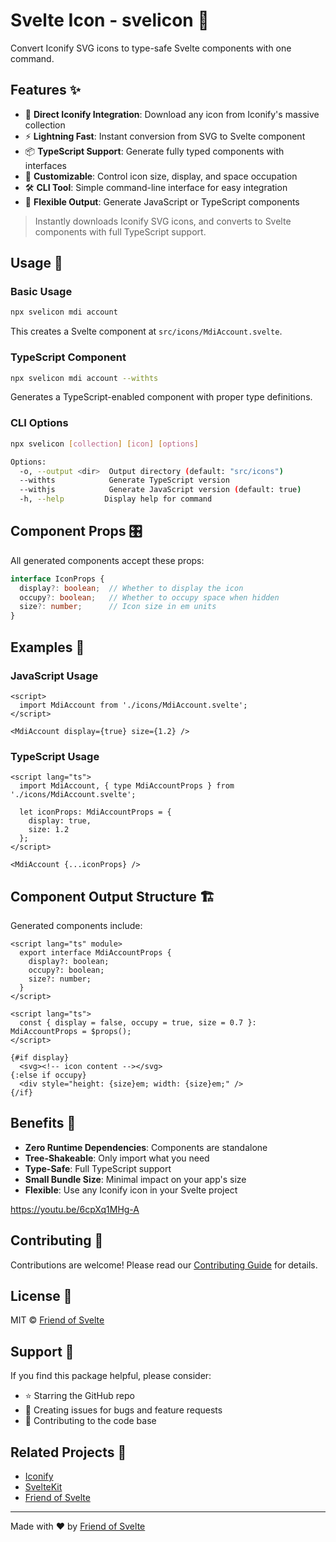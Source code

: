 # Svelte Icon - svelicon 🎨

Convert Iconify SVG icons to type-safe Svelte components with one command.

## Features ✨

- 🎯 **Direct Iconify Integration**: Download any icon from Iconify's massive collection
- ⚡ **Lightning Fast**: Instant conversion from SVG to Svelte component
- 📦 **TypeScript Support**: Generate fully typed components with interfaces
- 🎨 **Customizable**: Control icon size, display, and space occupation
- 🛠️ **CLI Tool**: Simple command-line interface for easy integration
- 🔄 **Flexible Output**: Generate JavaScript or TypeScript components

> Instantly downloads Iconify SVG icons, and converts to Svelte components with full TypeScript support.

## Usage 🚀

### Basic Usage

```bash
npx svelicon mdi account
```

This creates a Svelte component at `src/icons/MdiAccount.svelte`.

### TypeScript Component

```bash
npx svelicon mdi account --withts
```

Generates a TypeScript-enabled component with proper type definitions.

### CLI Options

```bash
npx svelicon [collection] [icon] [options]

Options:
  -o, --output <dir>  Output directory (default: "src/icons")
  --withts            Generate TypeScript version
  --withjs            Generate JavaScript version (default: true)
  -h, --help         Display help for command
```

## Component Props 🎛️

All generated components accept these props:

```typescript
interface IconProps {
  display?: boolean;  // Whether to display the icon
  occupy?: boolean;   // Whether to occupy space when hidden
  size?: number;      // Icon size in em units
}
```

## Examples 📝

### JavaScript Usage

```svelte
<script>
  import MdiAccount from './icons/MdiAccount.svelte';
</script>

<MdiAccount display={true} size={1.2} />
```

### TypeScript Usage

```svelte
<script lang="ts">
  import MdiAccount, { type MdiAccountProps } from './icons/MdiAccount.svelte';
  
  let iconProps: MdiAccountProps = {
    display: true,
    size: 1.2
  };
</script>

<MdiAccount {...iconProps} />
```

## Component Output Structure 🏗️

Generated components include:

```svelte
<script lang="ts" module>
  export interface MdiAccountProps {
    display?: boolean;
    occupy?: boolean;
    size?: number;
  }
</script>

<script lang="ts">
  const { display = false, occupy = true, size = 0.7 }: MdiAccountProps = $props();
</script>

{#if display}
  <svg><!-- icon content --></svg>
{:else if occupy}
  <div style="height: {size}em; width: {size}em;" />
{/if}
```

## Benefits 🌟

- **Zero Runtime Dependencies**: Components are standalone
- **Tree-Shakeable**: Only import what you need
- **Type-Safe**: Full TypeScript support
- **Small Bundle Size**: Minimal impact on your app's size
- **Flexible**: Use any Iconify icon in your Svelte project

https://youtu.be/6cpXq1MHg-A

## Contributing 🤝

Contributions are welcome! Please read our [Contributing Guide](CONTRIBUTING.md) for details.

## License 📄

MIT © [Friend of Svelte](https://github.com/friendofsvelte)

## Support 💖

If you find this package helpful, please consider:

- ⭐ Starring the GitHub repo
- 🐛 Creating issues for bugs and feature requests
- 🔀 Contributing to the code base

## Related Projects 🔗

- [Iconify](https://iconify.design/)
- [SvelteKit](https://kit.svelte.dev/)
- [Friend of Svelte](https://github.com/friendofsvelte)

---

Made with ❤️ by [Friend of Svelte](https://github.com/friendofsvelte)
